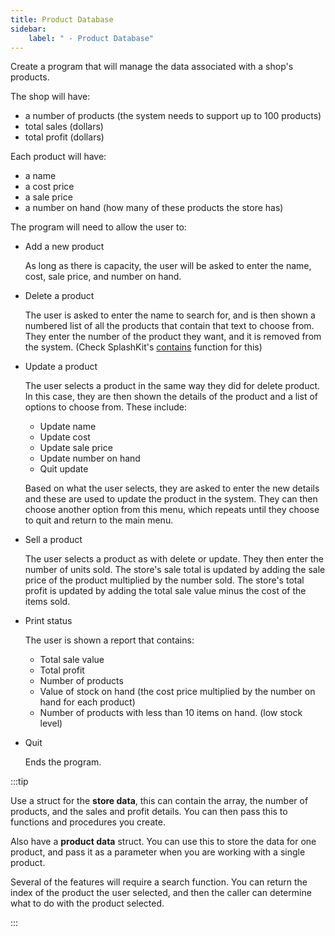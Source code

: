 ```yaml
---
title: Product Database
sidebar:
    label: " - Product Database"
---
```


Create a program that will manage the data associated with a shop's products.

The shop will have:

- a number of products (the system needs to support up to 100 products)
- total sales (dollars)
- total profit (dollars)

Each product will have:

- a name
- a cost price
- a sale price
- a number on hand (how many of these products the store has)

The program will need to allow the user to:

- Add a new product

  As long as there is capacity, the user will be asked to enter the name, cost, sale price, and number on hand.

- Delete a product

  The user is asked to enter the name to search for, and is then shown a numbered list of all the products that contain that text to choose from. They enter the number of the product they want, and it is removed from the system. (Check SplashKit's [contains](https://splashkit.io/api/utilities/#contains) function for this)

- Update a product

  The user selects a product in the same way they did for delete product. In this case, they are then shown the details of the product and a list of options to choose from. These include:

  - Update name
  - Update cost
  - Update sale price
  - Update number on hand
  - Quit update

  Based on what the user selects, they are asked to enter the new details and these are used to update the product in the system. They can then choose another option from this menu, which repeats until they choose to quit and return to the main menu.

- Sell a product

  The user selects a product as with delete or update. They then enter the number of units sold. The store's sale total is updated by adding the sale price of the product multiplied by the number sold. The store's total profit is updated by adding the total sale value minus the cost of the items sold.

- Print status

  The user is shown a report that contains:

  - Total sale value
  - Total profit
  - Number of products
  - Value of stock on hand (the cost price multiplied by the number on hand for each product)
  - Number of products with less than 10 items on hand. (low stock level)

- Quit

  Ends the program.

:::tip

Use a struct for the **store data**, this can contain the array, the number of products, and the sales and profit details. You can then pass this to functions and procedures you create.

Also have a **product data** struct. You can use this to store the data for one product, and pass it as a parameter when you are working with a single product.

Several of the features will require a search function. You can return the index of the product the user selected, and then the caller can determine what to do with the product selected.

:::
